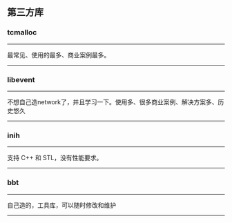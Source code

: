 ## 第三方库


### tcmalloc

---

最常见、使用的最多、商业案例最多。</br>

---

### libevent

---

不想自己造network了，并且学习一下。使用多、很多商业案例、解决方案多、历史悠久</br>

---

### inih

---

支持 C++ 和 STL，没有性能要求。

---

### bbt

---

自己造的，工具库，可以随时修改和维护

---